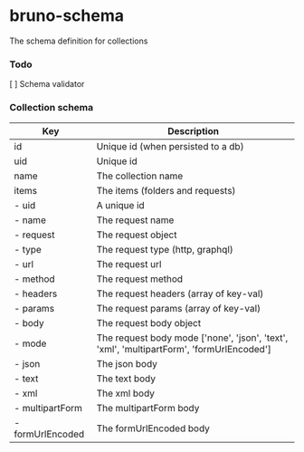 # bruno-schema

The schema definition for collections

### Todo
[ ]  Schema validator

### Collection schema

| Key                    | Description                             |
| -----------------------| --------------------------------------- |
| id                     | Unique id (when persisted to a db)      |
| uid                    | Unique id                               |
| name                   | The collection name                     |
| items                  | The items (folders and requests)        |
|   - uid                | A unique id                             |
|   - name               | The request name                        |
|   - request            | The request object                      |
|     - type             | The request type (http, graphql)        |
|     - url              | The request url                         |
|     - method           | The request method                      |
|     - headers          | The request headers (array of key-val)  |
|     - params           | The request params (array of key-val)   |
|     - body             | The request body object                 |
|       - mode           | The request body mode ['none', 'json', 'text', 'xml', 'multipartForm', 'formUrlEncoded'] |
|       - json           | The json body                           |
|       - text           | The text body                           |
|       - xml            | The xml body                            |
|       - multipartForm  | The multipartForm body                  |
|       - formUrlEncoded | The formUrlEncoded body                 |
